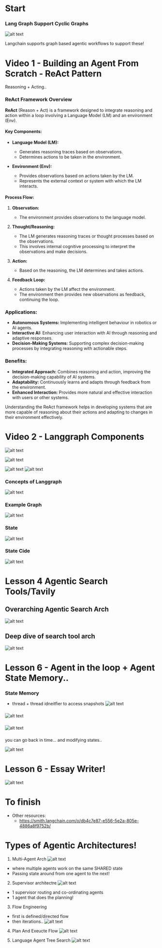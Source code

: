 
# Start
### Lang Graph Support Cyclic Graphs
![alt text](Cyclic_Graphs_Langchain_Support.png)

Langchain supports graph based agentic workflows to support these! 

# Video 1 - Building an Agent From Scratch - ReAct Pattern
Reasoning + Acting.. 

### ReAct Framework Overview

**ReAct** (Reason + Act) is a framework designed to integrate reasoning and action within a loop involving a Language Model (LM) and an environment (Env). 

#### Key Components:

- **Language Model (LM):** 
  - Generates reasoning traces based on observations.
  - Determines actions to be taken in the environment.

- **Environment (Env):** 
  - Provides observations based on actions taken by the LM.
  - Represents the external context or system with which the LM interacts.

#### Process Flow:

1. **Observation:**
   - The environment provides observations to the language model.
   
2. **Thought/Reasoning:**
   - The LM generates reasoning traces or thought processes based on the observations.
   - This involves internal cognitive processing to interpret the observations and make decisions.
   
3. **Action:**
   - Based on the reasoning, the LM determines and takes actions.
   
4. **Feedback Loop:**
   - Actions taken by the LM affect the environment.
   - The environment then provides new observations as feedback, continuing the loop.

### Applications:
- **Autonomous Systems:** Implementing intelligent behaviour in robotics or AI agents.
- **Interactive AI:** Enhancing user interaction with AI through reasoning and adaptive responses.
- **Decision-Making Systems:** Supporting complex decision-making processes by integrating reasoning with actionable steps.

### Benefits:
- **Integrated Approach:** Combines reasoning and action, improving the decision-making capability of AI systems.
- **Adaptability:** Continuously learns and adapts through feedback from the environment.
- **Enhanced Interaction:** Provides more natural and effective interaction with users or other systems.

Understanding the ReAct framework helps in developing systems that are more capable of reasoning about their actions and adapting to changes in their environment effectively.

# Video 2 - Langgraph Components
![alt text](L2_LanggraphComponents_1.png)

![alt text](L2_LanggraphComponents_2.png)

![alt text](L2_Langchain_tools.png)
![alt text](L2_Langchain_Cyclic.png)

### Concepts of Langgraph
![alt text](L2_Concepts.png)

### Example Graph
![alt text](L2_Example-graph.png)

### State
![alt text](image.png)

### State Cide
![alt text](image-1.png)


# Lesson 4 Agentic Search Tools/Tavily

## Overarching Agentic Search Arch
![alt text](image-2.png)

## Deep dive of search tool arch
![alt text](image-3.png)


# Lesson 6 - Agent in the loop + Agent State Memory.. 
### State Memory
- thread + thread idneitfier to access snapshots
![alt text](image-5.png)

###
![alt text](image-7.png)

###
![alt text](image-8.png)

###
you can go back in time... and modifying states..

![alt text](image-9.png)

# Lesson 6 - Essay Writer! 
![alt text](image-10.png)


# To finish

- Other resources:
   - https://smith.langchain.com/o/db4c7e87-e556-5e2a-805e-4886a8f9752b/ 

# Types of Agentic Architectures! 
1. Multi-Agent Arch
![alt text](image-11.png)
- where multiple agents work on the same SHARED state
- Passing state around from one agent to the next!

2. Supervisor architectre
![alt text](image-12.png)
- 1 supervisor routing and co-ordinating agents
- 1 agent that does the planning! 

3. Flow Engineering
- first is defined/directed flow
- then iterations.. 
![alt text](image-13.png)

4. Plan And Exeucte Flow
![alt text](image-14.png)

5. Language Agent Tree Search
![alt text](image-15.png)

